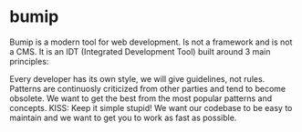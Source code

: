 # bumip

Bumip is a modern tool for web development. Is not a framework and is not a CMS.
It is an IDT (Integrated Development Tool) built around 3 main principles:

Every developer has its own style, we will give guidelines, not rules.
Patterns are continuosly criticized from other parties and tend to become obsolete. We want to get the best from the most popular patterns and concepts.
KISS: Keep it simple stupid! We want our codebase to be easy to maintain and we want to get you to work as fast as possible.
